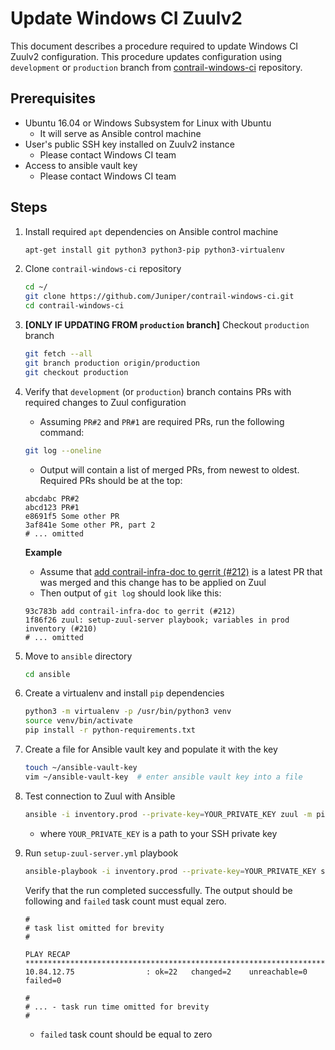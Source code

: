 # Update Windows CI Zuulv2

This document describes a procedure required to update Windows CI Zuulv2 configuration.
This procedure updates configuration using `development` or `production` branch from [contrail-windows-ci][c-w-ci] repository.

## Prerequisites

- Ubuntu 16.04 or Windows Subsystem for Linux with Ubuntu
    - It will serve as Ansible control machine
- User's public SSH key installed on Zuulv2 instance
    - Please contact Windows CI team
- Access to ansible vault key
    - Please contact Windows CI team

## Steps

1.  Install required `apt` dependencies on Ansible control machine

    ```bash
    apt-get install git python3 python3-pip python3-virtualenv
    ```

1.  Clone `contrail-windows-ci` repository

    ```bash
    cd ~/
    git clone https://github.com/Juniper/contrail-windows-ci.git
    cd contrail-windows-ci
    ```

1. **[ONLY IF UPDATING FROM `production` branch]** Checkout `production` branch

    ```bash
    git fetch --all
    git branch production origin/production
    git checkout production
    ```

1.  Verify that `development` (or `production`) branch contains PRs with required changes to Zuul configuration

    - Assuming `PR#2` and `PR#1` are required PRs, run the following command:

    ```bash
    git log --oneline
    ```

    - Output will contain a list of merged PRs, from newest to oldest. Required PRs should be at the top:

    ```
    abcdabc PR#2
    abcd123 PR#1
    e8691f5 Some other PR
    3af841e Some other PR, part 2
    # ... omitted
    ```

    **Example**

    - Assume that [add contrail-infra-doc to gerrit (#212)](https://github.com/Juniper/contrail-windows-ci/pull/212) is a latest PR that was merged and this change has to be applied on Zuul
    - Then output of `git log` should look like this:

    ```
    93c783b add contrail-infra-doc to gerrit (#212)
    1f86f26 zuul: setup-zuul-server playbook; variables in prod inventory (#210)
    # ... omitted
    ```

1.  Move to `ansible` directory

    ```bash
    cd ansible
    ```

1.  Create a virtualenv and install `pip` dependencies

    ```bash
    python3 -m virtualenv -p /usr/bin/python3 venv
    source venv/bin/activate
    pip install -r python-requirements.txt
    ```

1.  Create a file for Ansible vault key and populate it with the key

    ```bash
    touch ~/ansible-vault-key
    vim ~/ansible-vault-key  # enter ansible vault key into a file
    ```

1.  Test connection to Zuul with Ansible

    ```bash
    ansible -i inventory.prod --private-key=YOUR_PRIVATE_KEY zuul -m ping
    ```

    - where `YOUR_PRIVATE_KEY` is a path to your SSH private key

1.  Run `setup-zuul-server.yml` playbook

    ```bash
    ansible-playbook -i inventory.prod --private-key=YOUR_PRIVATE_KEY setup-zuul-server.yml
    ```

    Verify that the run completed successfully.
    The output should be following and `failed` task count must equal zero.

    ```
    #
    # task list omitted for brevity
    #

    PLAY RECAP ******************************************************************************************
    10.84.12.75                : ok=22   changed=2    unreachable=0    failed=0

    #
    # ... - task run time omitted for brevity
    #
    ```

    - `failed` task count should be equal to zero

[c-w-ci]: https://github.com/Juniper/contrail-windows-ci
